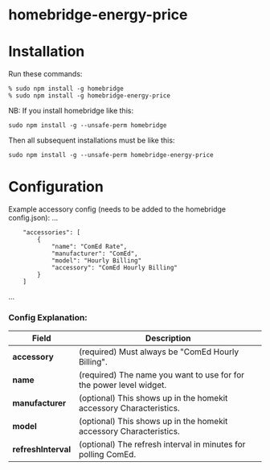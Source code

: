 # homebridge-energy-price

# Installation
Run these commands:

    % sudo npm install -g homebridge
    % sudo npm install -g homebridge-energy-price


NB: If you install homebridge like this:

    sudo npm install -g --unsafe-perm homebridge

Then all subsequent installations must be like this:

    sudo npm install -g --unsafe-perm homebridge-energy-price

# Configuration

Example accessory config (needs to be added to the homebridge config.json):
 ...

		"accessories": [
        	{
				"name": "ComEd Rate",
				"manufacturer": "ComEd",
				"model": "Hourly Billing"
				"accessory": "ComEd Hourly Billing"
        	}
      	]
 ...

### Config Explanation:

Field           			| Description
----------------------------|------------
**accessory**         | (required) Must always be "ComEd Hourly Billing".
**name**              | (required) The name you want to use for for the power level widget.
**manufacturer**			| (optional) This shows up in the homekit accessory Characteristics.
**model**             | (optional) This shows up in the homekit accessory Characteristics.
**refreshInterval**   | (optional) The refresh interval in minutes for polling ComEd.

